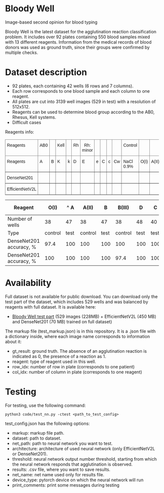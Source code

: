 # Bloody Well
Image-based second opinion for blood typing

Bloody Well is the latest dataset for the agglutination reaction classification problem. It includes over 92 plates containing 550 blood samples mixed with 13 different reagents. Information from the medical records of blood donors was used as ground truth, since their groups were confirmed by multiple checks. 

# Dataset description
* 92 plates, each containing 42 wells (6 rows and 7 columns).
* Each row corresponds to one blood sample and each column to one reagent.
* All plates are cut into 3139 well images (529 in test) with a resolution of 512x512.
* Reagents can be used to determine blood group according to the AB0, Rhesus, Kell systems.
* Difficult cases

Reagents info:

<style type="text/css">
.tg  {border-collapse:collapse;border-spacing:0;}
.tg td{border-color:black;border-style:solid;border-width:1px;font-family:Arial, sans-serif;font-size:14px;
  overflow:hidden;padding:10px 5px;word-break:normal;}
.tg th{border-color:black;border-style:solid;border-width:1px;font-family:Arial, sans-serif;font-size:14px;
  font-weight:normal;overflow:hidden;padding:10px 5px;word-break:normal;}
.tg .tg-c3ow{border-color:inherit;text-align:center;vertical-align:top}
.tg .tg-0pky{border-color:inherit;text-align:left;vertical-align:top}
</style>
<table class="tg">
<thead>
  <tr>
    <th class="tg-0pky">Reagents</th>
    <th class="tg-c3ow">AB0</th>
    <th class="tg-c3ow"></th>
    <th class="tg-c3ow">Kell</th>
    <th class="tg-c3ow"></th>
    <th class="tg-c3ow">Rh</th>
    <th class="tg-c3ow">Rh: minor</th>
    <th class="tg-c3ow"></th>
    <th class="tg-c3ow"></th>
    <th class="tg-c3ow"></th>
    <th class="tg-c3ow"></th>
    <th class="tg-c3ow">Control</th>
    <th class="tg-0pky"></th>
    <th class="tg-0pky"></th>
    <th class="tg-0pky"></th>
  </tr>
</thead>
<tbody>
  <tr>
    <td class="tg-0pky">Reagents</td>
    <td class="tg-0pky">A</td>
    <td class="tg-0pky">B</td>
    <td class="tg-0pky">K</td>
    <td class="tg-0pky">k</td>
    <td class="tg-0pky">D</td>
    <td class="tg-0pky">E</td>
    <td class="tg-0pky">e</td>
    <td class="tg-0pky">C</td>
    <td class="tg-0pky">c</td>
    <td class="tg-0pky">Cw</td>
    <td class="tg-0pky">NaCl 0.9%</td>
    <td class="tg-0pky">O(I)</td>
    <td class="tg-0pky">A(II)</td>
    <td class="tg-0pky">B(III)</td>
  </tr>
  <tr>
    <td class="tg-0pky">DenseNet201</td>
    <td class="tg-0pky"></td>
    <td class="tg-0pky"></td>
    <td class="tg-0pky"></td>
    <td class="tg-0pky"></td>
    <td class="tg-0pky"></td>
    <td class="tg-0pky"></td>
    <td class="tg-0pky"></td>
    <td class="tg-0pky"></td>
    <td class="tg-0pky"></td>
    <td class="tg-0pky"></td>
    <td class="tg-0pky"></td>
    <td class="tg-0pky"></td>
    <td class="tg-0pky"></td>
    <td class="tg-0pky"></td>
  </tr>
  <tr>
    <td class="tg-0pky">EfficientNetV2L</td>
    <td class="tg-0pky"></td>
    <td class="tg-0pky"></td>
    <td class="tg-0pky"></td>
    <td class="tg-0pky"></td>
    <td class="tg-0pky"></td>
    <td class="tg-0pky"></td>
    <td class="tg-0pky"></td>
    <td class="tg-0pky"></td>
    <td class="tg-0pky"></td>
    <td class="tg-0pky"></td>
    <td class="tg-0pky"></td>
    <td class="tg-0pky"></td>
    <td class="tg-0pky"></td>
    <td class="tg-0pky"></td>
  </tr>
</tbody>
</table>

Reagent | O(I) |^ A | A(II) | B | B(III) | D | C | c | Cw | E | e | K | k | 0.9% NaCl 
--------|------|---|-------|---|--------|---|---|---|----|---|---|---|---|-----------
Number of wells| 38 | 47 | 38 | 47 | 38 | 48 | 40 | 40 | 34 | 40 | 40 | 46 | 29 | 4 
Type | control | test | control | test | control | test | test | test | test | test | test | test | test | test |
DenseNet201 accuracy, %| 97.4 | 100 | 100 | 100 | 100 | 100 | 100 | 95.0 | 94.1 | 100 | 90.0 | 100 | 100 | 100 
DenseNet201 accuracy, %| 100 | 100 | 100 | 100 | 97.4 | 100 | 100 | 95.0 | 94.1 | 100 | 85.0 | 97.8 | 100 | 100 

# Availability

Full dataset is not available for public download. You can download only the test part of the dataset, which includes 529 wells and was balanced by reagents with full dataset. It is available here:
* [Bloody Well test part](https://color.iitp.ru/index.php/s/NMYsd58NbTYcPEH) (529 images (228MB) + EfficientNetV2L (450 MB) and DenseNet201 (70 MB) trained on full dataset)

The markup file (test_markup.json) is in this repository. It is a .json file with a dictionary inside, where each image name corresponds to information about it:
* gt_result: ground truth. The absence of an agglutination reaction is indicated as 0, the presence of a reaction as 1.
* reagent: type of reagent used in this well.
* row_idx: number of row in plate (corresponds to one patient)
* col_idx: number of column in plate (corresponds to one reagent)
# Testing

For testing, use the following command:

```
python3 code/test_nn.py -ctest <path_to_test_config>
```

test_config.json has the following options:
* markup: markup file path.
* dataset: path to dataset.
* net_path: path to neural network you want to test.
* architecture: architecture of used neural network (only EfficientNetV2L or DenseNet201).
* threshold: neural network output number threshold, starting from which the neural network responds that agglutination is observed.
* results: .csv file, where you want to save results.
* net_name: net name used only for results file.
* device_type: pytorch device on which the neural network will run
* print_comments: print some messages during testing
